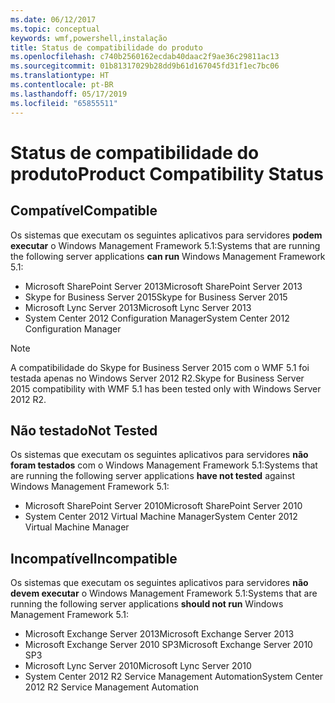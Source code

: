```yaml
---
ms.date: 06/12/2017
ms.topic: conceptual
keywords: wmf,powershell,instalação
title: Status de compatibilidade do produto
ms.openlocfilehash: c740b2560162ecdab40daac2f9ae36c29811ac13
ms.sourcegitcommit: 01b81317029b28dd9b61d167045fd31f1ec7bc06
ms.translationtype: HT
ms.contentlocale: pt-BR
ms.lasthandoff: 05/17/2019
ms.locfileid: "65855511"
---
```

# <a name="product-compatibility-status"></a><span data-ttu-id="a8b16-103">Status de compatibilidade do produto</span><span class="sxs-lookup"><span data-stu-id="a8b16-103">Product Compatibility Status</span></span>

## <a name="compatible"></a><span data-ttu-id="a8b16-104">Compatível</span><span class="sxs-lookup"><span data-stu-id="a8b16-104">Compatible</span></span>

<span data-ttu-id="a8b16-105">Os sistemas que executam os seguintes aplicativos para servidores **podem executar** o Windows Management Framework 5.1:</span><span class="sxs-lookup"><span data-stu-id="a8b16-105">Systems that are running the following server applications **can run** Windows Management Framework 5.1:</span></span>

- <span data-ttu-id="a8b16-106">Microsoft SharePoint Server 2013</span><span class="sxs-lookup"><span data-stu-id="a8b16-106">Microsoft SharePoint Server 2013</span></span>
- <span data-ttu-id="a8b16-107">Skype for Business Server 2015</span><span class="sxs-lookup"><span data-stu-id="a8b16-107">Skype for Business Server 2015</span></span>
- <span data-ttu-id="a8b16-108">Microsoft Lync Server 2013</span><span class="sxs-lookup"><span data-stu-id="a8b16-108">Microsoft Lync Server 2013</span></span>
- <span data-ttu-id="a8b16-109">System Center 2012 Configuration Manager</span><span class="sxs-lookup"><span data-stu-id="a8b16-109">System Center 2012 Configuration Manager</span></span>

> [!NOTE]
> <span data-ttu-id="a8b16-110">A compatibilidade do Skype for Business Server 2015 com o WMF 5.1 foi testada apenas no Windows Server 2012 R2.</span><span class="sxs-lookup"><span data-stu-id="a8b16-110">Skype for Business Server 2015 compatibility with WMF 5.1 has been tested only with Windows Server 2012 R2.</span></span>

## <a name="not-tested"></a><span data-ttu-id="a8b16-111">Não testado</span><span class="sxs-lookup"><span data-stu-id="a8b16-111">Not Tested</span></span>

<span data-ttu-id="a8b16-112">Os sistemas que executam os seguintes aplicativos para servidores **não foram testados** com o Windows Management Framework 5.1:</span><span class="sxs-lookup"><span data-stu-id="a8b16-112">Systems that are running the following server applications **have not tested** against Windows Management Framework 5.1:</span></span>

- <span data-ttu-id="a8b16-113">Microsoft SharePoint Server 2010</span><span class="sxs-lookup"><span data-stu-id="a8b16-113">Microsoft SharePoint Server 2010</span></span>
- <span data-ttu-id="a8b16-114">System Center 2012 Virtual Machine Manager</span><span class="sxs-lookup"><span data-stu-id="a8b16-114">System Center 2012 Virtual Machine Manager</span></span>

## <a name="incompatible"></a><span data-ttu-id="a8b16-115">Incompatível</span><span class="sxs-lookup"><span data-stu-id="a8b16-115">Incompatible</span></span>

<span data-ttu-id="a8b16-116">Os sistemas que executam os seguintes aplicativos para servidores **não devem executar** o Windows Management Framework 5.1:</span><span class="sxs-lookup"><span data-stu-id="a8b16-116">Systems that are running the following server applications **should not run** Windows Management Framework 5.1:</span></span>

- <span data-ttu-id="a8b16-117">Microsoft Exchange Server 2013</span><span class="sxs-lookup"><span data-stu-id="a8b16-117">Microsoft Exchange Server 2013</span></span>
- <span data-ttu-id="a8b16-118">Microsoft Exchange Server 2010 SP3</span><span class="sxs-lookup"><span data-stu-id="a8b16-118">Microsoft Exchange Server 2010 SP3</span></span>
- <span data-ttu-id="a8b16-119">Microsoft Lync Server 2010</span><span class="sxs-lookup"><span data-stu-id="a8b16-119">Microsoft Lync Server 2010</span></span>
- <span data-ttu-id="a8b16-120">System Center 2012 R2 Service Management Automation</span><span class="sxs-lookup"><span data-stu-id="a8b16-120">System Center 2012 R2 Service Management Automation</span></span>
